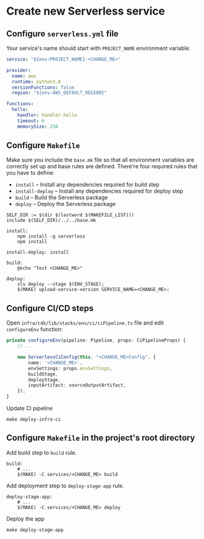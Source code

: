 # Create new Serverless service

## Configure `serverless.yml` file
Your service's name should start with `PROJECT_NAME` environment variable.

```yml
service: "${env:PROJECT_NAME}-<CHANGE_ME>"

provider:
  name: aws
  runtime: python3.8
  versionFunctions: false
  region: "${env:AWS_DEFAULT_REGION}"

functions:
  hello:
    handler: handler.hello
    timeout: 6
    memorySize: 256

```

## Configure `Makefile`
Make sure you include the `base.mk` file so that all environment variables are correctly set up and base rules are defined. There're four required rules that you have to define:
* `install` – Install any dependencies required for build step
* `install-deploy` – Install any dependencies required for deploy step
* `build` – Build the Serverless package
* `deploy` – Deploy the Serverless package

```shell script
SELF_DIR := $(dir $(lastword $(MAKEFILE_LIST)))
include $(SELF_DIR)/../../base.mk

install:
	npm install -g serverless
	npm install

install-deploy: install

build:
	@echo "Test <CHANGE_ME>"

deploy:
	sls deploy --stage $(ENV_STAGE);
	$(MAKE) upload-service-version SERVICE_NAME=<CHANGE_ME>;
```

## Configure CI/CD steps

Open `infra/cdk/lib/stacks/env/ci/ciPipeline.ts` file and edit `configureEnv` function:
```ts
private configureEnv(pipeline: Pipeline, props: CiPipelineProps) {
    // ...

    new ServerlessCiConfig(this, "<CHANGE_ME>Config", {
        name: '<CHANGE_ME>',
        envSettings: props.envSettings,
        buildStage,
        deployStage,
        inputArtifact: sourceOutputArtifact,
    });
}
```

Update CI pipeline
```shell script
make deploy-infra-ci
```

## Configure `Makefile` in the project's root directory
Add build step to `build` rule.
```
build:
	# ...
	$(MAKE) -C services/<CHANGE_ME> build
```

Add deployment step to `deploy-stage-app` rule.
```
deploy-stage-app:
	# ...
	$(MAKE) -C services/<CHANGE_ME> deploy
```

Deploy the app
```shell script
make deploy-stage-app
```